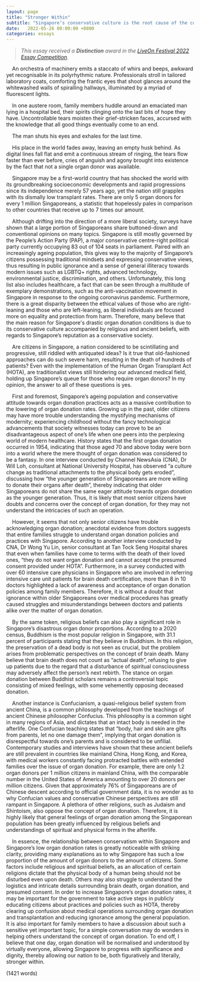 ```yaml
---
layout: page
title: "Stronger Within"
subtitle: "Singapore’s conservative culture is the root cause of the country’s low organ donation rates. Discuss."
date:   2022-05-26 00:00:00 +0800
categories: essays 
---
```


> *This essay received a **Distinction** award in the [LiveOn Festival 2022 Essay Competition](https://www.liveon.gov.sg/festival2022-awards.html).*

&nbsp;&nbsp;&nbsp;&nbsp;An orchestra of machinery emits a staccato of whirs and beeps, awkward yet recognisable in its polyrhythmic nature. Professionals stroll in tailored laboratory coats, comforting the frantic eyes that shoot glances around the whitewashed walls of spiralling hallways, illuminated by a myriad of fluorescent lights. 

&nbsp;&nbsp;&nbsp;&nbsp;In one austere room, family members huddle around an emaciated man lying in a hospital bed, their spirits clinging onto the last bits of hope they have. Uncontrollable tears moisten their grief-stricken faces, accursed with the knowledge that all good things eventually come to an end.

&nbsp;&nbsp;&nbsp;&nbsp;The man shuts his eyes and exhales for the last time.

&nbsp;&nbsp;&nbsp;&nbsp;His place in the world fades away, leaving an empty husk behind. As digital lines fall flat and emit a continuous stream of ringing, the tears flow faster than ever before, cries of anguish and agony brought into existence by the fact that not a single organ donor was available.

&nbsp;&nbsp;&nbsp;&nbsp;Singapore may be a first-world country that has shocked the world with its groundbreaking socioeconomic developments and rapid progressions since its independence merely 57 years ago, yet the nation still grapples with its dismally low transplant rates. There are only 5 organ donors for every 1 million Singaporeans, a statistic that hopelessly pales in comparison to other countries that receive up to 7 times our amount.

&nbsp;&nbsp;&nbsp;&nbsp;Although drifting into the direction of a more liberal society, surveys have shown that a large portion of Singaporeans share buttoned-down and conventional opinions on many topics. Singapore is still mostly governed by the People’s Action Party (PAP), a major conservative centre-right political party currently occupying 83 out of 104 seats in parliament. Paired with an increasingly ageing population, this gives way to the majority of Singapore’s citizens possessing traditional mindsets and expressing conservative views, thus resulting in public ignorance and a sense of general illiteracy towards modern issues such as LGBTQ+ rights, advanced technology, environmental justice, discrimination, and others. Unfortunately, this long list also includes healthcare, a fact that can be seen through a multitude of exemplary demonstrations, such as the anti-vaccination movement in Singapore in response to the ongoing coronavirus pandemic. Furthermore, there is a great disparity between the ethical values of those who are right-leaning and those who are left-leaning, as liberal individuals are focused more on equality and protection from harm. Therefore, many believe that the main reason for Singapore's drastic organ donation conditions is due to its conservative culture accompanied by religious and ancient beliefs, with regards to Singapore’s reputation as a conservative society.

&nbsp;&nbsp;&nbsp;&nbsp;Are citizens in Singapore, a nation considered to be scintillating and progressive, still riddled with antiquated ideas? Is it true that old-fashioned approaches can do such severe harm, resulting in the death of hundreds of patients? Even with the implementation of the Human Organ Transplant Act (HOTA), are traditionalist views still hindering our advanced medical field, holding up Singapore’s queue for those who require organ donors? In my opinion, the answer to all of these questions is yes. 

&nbsp;&nbsp;&nbsp;&nbsp;First and foremost, Singapore’s ageing population and conservative attitude towards organ donation practices acts as a massive contribution to the lowering of organ donation rates. Growing up in the past, older citizens may have more trouble understanding the mystifying mechanisms of modernity; experiencing childhood without the fancy technological advancements that society witnesses today can prove to be an disadvantageous aspect of one’s life when one peers into the perplexing world of modern healthcare. History states that the first organ donation occurred in 1954, indicating that those aged 70 and above today were born into a world where the mere thought of organ donation was considered to be a fantasy. In one interview conducted by Channel NewsAsia (CNA), Dr Will Loh, consultant at National University Hospital, has observed “a culture change as traditional attachments to the physical body gets eroded”, discussing how “the younger generation of Singaporeans are more willing to donate their organs after death”, thereby indicating that older Singaporeans do not share the same eager attitude towards organ donation as the younger generation. Thus, it is likely that most senior citizens have doubts and concerns over the concept of organ donation, for they may not understand the intricacies of such an operation.

&nbsp;&nbsp;&nbsp;&nbsp;However, it seems that not only senior citizens have trouble acknowledging organ donation; anecdotal evidence from doctors suggests that entire families struggle to understand organ donation policies and practices with Singapore. According to another interview conducted by CNA, Dr Wong Yu Lin, senior consultant at Tan Tock Seng Hospital shares that even when families have come to terms with the death of their loved ones, “they do not want organ donation and cannot accept the presumed consent provided under HOTA”. Furthermore, in a survey conducted with over 60 intensive care physicians in Singapore who are involved in referring intensive care unit patients for brain death certification, more than 8 in 10 doctors highlighted a lack of awareness and acceptance of organ donation policies among family members. Therefore, it is without a doubt that ignorance within older Singaporeans over medical procedures has greatly caused struggles and misunderstandings between doctors and patients alike over the matter of organ donation.

&nbsp;&nbsp;&nbsp;&nbsp;By the same token, religious beliefs can also play a significant role in Singapore’s disastrous organ donor proportions. According to a 2020 census, Buddhism is the most popular religion in Singapore, with 31.1 percent of participants stating that they believe in Buddhism. In this religion, the preservation of a dead body is not seen as crucial, but the problem arises from problematic perspectives on the concept of brain death. Many believe that brain death does not count as “actual death”, refusing to give up patients due to the regard that a disturbance of spiritual consciousness may adversely affect the person’s next rebirth. The stance on organ donation between Buddhist scholars remains a controversial topic consisting of mixed feelings, with some vehemently opposing deceased donation.

&nbsp;&nbsp;&nbsp;&nbsp;Another instance is Confucianism, a quasi-religious belief system from ancient China, is a common philosophy developed from the teachings of ancient Chinese philosopher Confucius. This philosophy is a common sight in many regions of Asia, and dictates that an intact body is needed in the afterlife. One Confucian teaching states that “body, hair and skin are gifts from parents, let no one damage them”, implying that organ donation is disrespectful towards one’s parents and is considered to be unfilial. Contemporary studies and interviews have shown that these ancient beliefs are still prevalent in countries like mainland China, Hong Kong, and Korea, with medical workers constantly facing protracted battles with extended families over the issue of organ donation. For example, there are only 1.2 organ donors per 1 million citizens in mainland China, with the comparable number in the United States of America amounting to over 20 donors per million citizens. Given that approximately 76% of Singaporeans are of Chinese descent according to official government data, it is no wonder as to why Confucian values and conservative Chinese perspectives are still rampant in Singapore. A plethora of other religions, such as Judaism and Shintoism, also oppose the concept of organ donation. Therefore, it is highly likely that general feelings of organ donation among the Singaporean population has been greatly influenced by religious beliefs and understandings of spiritual and physical forms in the afterlife.

&nbsp;&nbsp;&nbsp;&nbsp;In essence, the relationship between conservatism within Singapore and Singapore’s low organ donation rates is greatly noticeable with striking clarity, providing many explanations as to why Singapore has such a low proportion of the amount of organ donors to the amount of citizens. Some factors include religious and spiritual beliefs, as an allocation of certain religions dictate that the physical body of a human being should not be disturbed even upon death. Others may also struggle to understand the logistics and intricate details surrounding brain death, organ donation, and presumed consent. In order to increase Singapore’s organ donation rates, it may be important for the government to take active steps in publicly educating citizens about practices and policies such as HOTA, thereby clearing up confusion about medical operations surrounding organ donation and transplantation and reducing ignorance among the general population. It is also important for family members to have a discussion about such a sensitive yet important topic, for a simple conversation may do wonders in helping others understand the concept of organ donation. To end off, I believe that one day, organ donation will be normalised and understood by virtually everyone, allowing Singapore to progress with significance and dignity, thereby allowing our nation to be, both figuratively and literally, stronger within.

(1421 words)